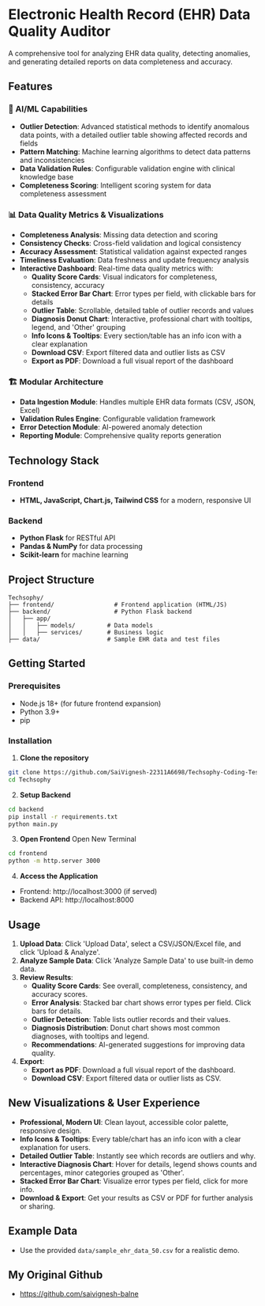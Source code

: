 # Electronic Health Record (EHR) Data Quality Auditor

A comprehensive tool for analyzing EHR data quality, detecting anomalies, and generating detailed reports on data completeness and accuracy.

## Features

### 🧠 AI/ML Capabilities
- **Outlier Detection**: Advanced statistical methods to identify anomalous data points, with a detailed outlier table showing affected records and fields
- **Pattern Matching**: Machine learning algorithms to detect data patterns and inconsistencies
- **Data Validation Rules**: Configurable validation engine with clinical knowledge base
- **Completeness Scoring**: Intelligent scoring system for data completeness assessment

### 📊 Data Quality Metrics & Visualizations
- **Completeness Analysis**: Missing data detection and scoring
- **Consistency Checks**: Cross-field validation and logical consistency
- **Accuracy Assessment**: Statistical validation against expected ranges
- **Timeliness Evaluation**: Data freshness and update frequency analysis
- **Interactive Dashboard**: Real-time data quality metrics with:
  - **Quality Score Cards**: Visual indicators for completeness, consistency, accuracy
  - **Stacked Error Bar Chart**: Error types per field, with clickable bars for details
  - **Outlier Table**: Scrollable, detailed table of outlier records and values
  - **Diagnosis Donut Chart**: Interactive, professional chart with tooltips, legend, and 'Other' grouping
  - **Info Icons & Tooltips**: Every section/table has an info icon with a clear explanation
  - **Download CSV**: Export filtered data and outlier lists as CSV
  - **Export as PDF**: Download a full visual report of the dashboard

### 🏗️ Modular Architecture
- **Data Ingestion Module**: Handles multiple EHR data formats (CSV, JSON, Excel)
- **Validation Rules Engine**: Configurable validation framework
- **Error Detection Module**: AI-powered anomaly detection
- **Reporting Module**: Comprehensive quality reports generation

## Technology Stack

### Frontend
- **HTML, JavaScript, Chart.js, Tailwind CSS** for a modern, responsive UI

### Backend
- **Python Flask** for RESTful API
- **Pandas & NumPy** for data processing
- **Scikit-learn** for machine learning

## Project Structure

```
Techsophy/
├── frontend/                 # Frontend application (HTML/JS)
├── backend/                  # Python Flask backend
│   ├── app/
│   │   ├── models/         # Data models
│   │   ├── services/       # Business logic
├── data/                   # Sample EHR data and test files
```

## Getting Started

### Prerequisites
- Node.js 18+ (for future frontend expansion)
- Python 3.9+
- pip

### Installation

1. **Clone the repository**
```bash
git clone https://github.com/SaiVignesh-22311A6698/Techsophy-Coding-Test
cd Techsophy
```

2. **Setup Backend**
```bash
cd backend
pip install -r requirements.txt
python main.py
```

3. **Open Frontend** Open New Terminal
```bash
cd frontend
python -m http.server 3000
```

4. **Access the Application**
- Frontend: http://localhost:3000 (if served)
- Backend API: http://localhost:8000

## Usage

1. **Upload Data**: Click 'Upload Data', select a CSV/JSON/Excel file, and click 'Upload & Analyze'.
2. **Analyze Sample Data**: Click 'Analyze Sample Data' to use built-in demo data.
3. **Review Results**:
   - **Quality Score Cards**: See overall, completeness, consistency, and accuracy scores.
   - **Error Analysis**: Stacked bar chart shows error types per field. Click bars for details.
   - **Outlier Detection**: Table lists outlier records and their values.
   - **Diagnosis Distribution**: Donut chart shows most common diagnoses, with tooltips and legend.
   - **Recommendations**: AI-generated suggestions for improving data quality.
4. **Export**:
   - **Export as PDF**: Download a full visual report of the dashboard.
   - **Download CSV**: Export filtered data or outlier lists as CSV.

## New Visualizations & User Experience

- **Professional, Modern UI**: Clean layout, accessible color palette, responsive design.
- **Info Icons & Tooltips**: Every table/chart has an info icon with a clear explanation for users.
- **Detailed Outlier Table**: Instantly see which records are outliers and why.
- **Interactive Diagnosis Chart**: Hover for details, legend shows counts and percentages, minor categories grouped as 'Other'.
- **Stacked Error Bar Chart**: Visualize error types per field, click for more info.
- **Download & Export**: Get your results as CSV or PDF for further analysis or sharing.

## Example Data

- Use the provided `data/sample_ehr_data_50.csv` for a realistic demo.
## My Original Github
- https://github.com/saivignesh-balne
